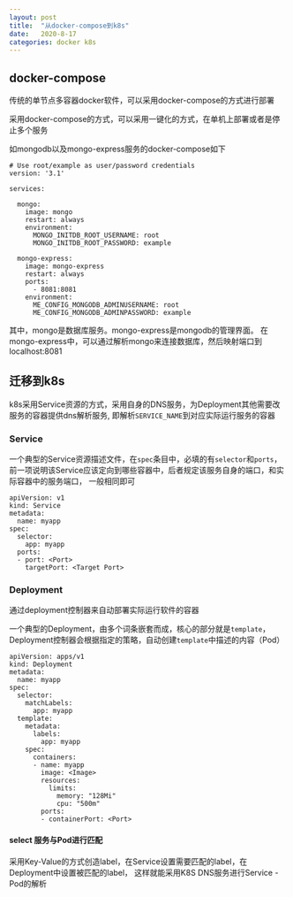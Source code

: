 ```yaml
---
layout: post
title:  "从docker-compose到k8s"
date:   2020-8-17
categories: docker k8s
---
```


## docker-compose

传统的单节点多容器docker软件，可以采用docker-compose的方式进行部署

采用docker-compose的方式，可以采用一键化的方式，在单机上部署或者是停止多个服务

如mongodb以及mongo-express服务的docker-compose如下

```
# Use root/example as user/password credentials
version: '3.1'

services:

  mongo:
    image: mongo
    restart: always
    environment:
      MONGO_INITDB_ROOT_USERNAME: root
      MONGO_INITDB_ROOT_PASSWORD: example

  mongo-express:
    image: mongo-express
    restart: always
    ports:
      - 8081:8081
    environment:
      ME_CONFIG_MONGODB_ADMINUSERNAME: root
      ME_CONFIG_MONGODB_ADMINPASSWORD: example
```

其中，mongo是数据库服务。mongo-express是mongodb的管理界面。
在mongo-express中，可以通过解析mongo来连接数据库，然后映射端口到localhost:8081

## 迁移到k8s

k8s采用Service资源的方式，采用自身的DNS服务，为Deployment其他需要改服务的容器提供dns解析服务,
即解析`SERVICE_NAME`到对应实际运行服务的容器

### Service

一个典型的Service资源描述文件，在`spec`条目中，必填的有`selector`和`ports`，
前一项说明该Service应该定向到哪些容器中，后者规定该服务自身的端口，和实际容器中的服务端口，
一般相同即可

```
apiVersion: v1
kind: Service
metadata:
  name: myapp
spec:
  selector:
    app: myapp
  ports:
  - port: <Port>
    targetPort: <Target Port>
```

### Deployment

通过deployment控制器来自动部署实际运行软件的容器

一个典型的Deployment，由多个词条嵌套而成，核心的部分就是`template`，
Deployment控制器会根据指定的策略，自动创建`template`中描述的内容（Pod）

```
apiVersion: apps/v1
kind: Deployment
metadata:
  name: myapp
spec:
  selector:
    matchLabels:
      app: myapp
  template:
    metadata:
      labels:
        app: myapp
    spec:
      containers:
      - name: myapp
        image: <Image>
        resources:
          limits:
            memory: "128Mi"
            cpu: "500m"
        ports:
        - containerPort: <Port>
```

#### select 服务与Pod进行匹配

采用Key-Value的方式创造label，在Service设置需要匹配的label，在Deployment中设置被匹配的label，
这样就能采用K8S DNS服务进行Service - Pod的解析